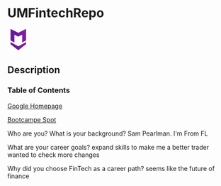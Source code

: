 # UMFintechRepo
![alt text](https://github.com/adam-p/markdown-here/raw/master/src/common/images/icon48.png "Logo Title Text 1")
## Description
### Table of Contents
[Google Homepage](https://www.google.com)

[Bootcampe Spot](https://bootcampspot.com)

Who are you? What is your background?
Sam Pearlman.  I'm From FL

What are your career goals?
expand skills to make me a better trader
wanted to check more changes

Why did you choose FinTech as a career path?
seems like the future of finance

